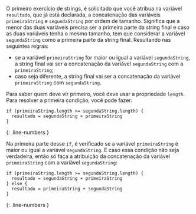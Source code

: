 O primeiro exercício de strings, é solicitado que você atribua na variável `resultado`, que já está declarada, a concatenação das variáveis `primeiraString` e `segundaString` por ordem de tamanho. Significa que a menor das duas variáveis precisa ser a primeira parte da string final e caso as duas variáveis tenha o mesmo tamanho, tem que considerar a variável `segundaString` como a primeira parte da string final. Resultando nas seguintes regras:

- se a variável `primeiraString` for maior ou igual a variável `segundaString`, a string final vai ser a concatenação da variável `segundaString` com a `primeiraString`;
- caso seja diferente, a string final vai ser a concatenação da variável `primeiraString` com `segundaString`.

Para saber quem deve vir primeiro, você deve usar a propriedade `length`. Para resolver a primeira condição, você pode fazer:

```language-javascript
if (primeiraString.length >= segundaString.length) {
  resultado = segundaString + primeiraString
}
```
{: .line-numbers }

Na primeira parte desse `if`, é verificado se a variável `primeiraString` é maior ou igual a variável `segundaString`. E caso essa condição não seja verdadeira, então só faça a atribuição da concatenação da variável `primeiraString` com a variável `segundaString`:

```language-javascript
if (primeiraString.length >= segundaString.length) {
  resultado = segundaString + primeiraString
} else {
  resultado = primeiraString + segundaString
}
```
{: .line-numbers }
